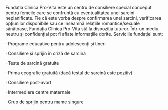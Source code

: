 Fundația Clinica Pro-Vita este un centru de consiliere special conceput pentru femeile care se confruntă cu eventualitatea unei sarcini neplanificate. Fie că este vorba despre confirmarea unei sarcini, verificarea opțiunilor disponibile sau ce înseamnă relațiile romantice/sexuale sănătoase, Fundația Clinica Pro-Vita stă la dispoziția tuturor. Într-un mediu neutru și confidențial pot fi aflate informațiile dorite. Serviciile fundației sunt:

·      Programe educative pentru adolescenți și tineri

·      Consiliere și sprijin în criză de sarcină

·      Teste de sarcină gratuite

·      Prima ecografie gratuită (dacă testul de sarcină este pozitiv)

·      Consiliere post-avort

·      Intermediere centre maternale

·      Grup de sprijin pentru mame singure